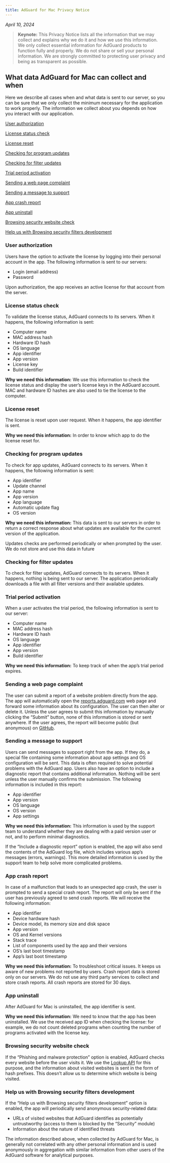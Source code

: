 ```yaml
---
title: AdGuard for Mac Privacy Notice
---
```

*April 10, 2024*

> **Keynote:** This Privacy Notice lists all the information that we may collect and explains why we do it and how we use this information. We only collect essential information for AdGuard products to function fully and properly. We do not share or sell your personal information. We are strongly committed to protecting user privacy and being as transparent as possible.

## What data AdGuard for Mac can collect and when
Here we describe all cases when and what data is sent to our server, so you can be sure that we only collect the minimum necessary for the application to work properly. The information we collect about you depends on how you interact with our application.

[User authorization](#user-authorization)

[License status check](#license-status-check)

[License reset](#license-reset)

[Checking for program updates](#checking-for-program-updates)

[Checking for filter updates](#checking-for-filter-updates)

[Trial period activation](#trial-period-activation)

[Sending a web page complaint](#sending-a-web-page-complaint)

[Sending a message to support](#sending-a-message-to-support)

[App crash report](#app-crash-report)

[App uninstall](#app-uninstall)

[Browsing security website check](#browsing-security-website-check)

[Help us with Browsing security filters development](#help-us-with-browsing-security-filters-development)

### User authorization

Users have the option to activate the license by logging into their personal account in the app. The following information is sent to our servers:

* Login (email address)
* Password

Upon authorization, the app receives an active license for that account from the server.

### License status check

To validate the license status, AdGuard connects to its servers. When it happens, the following information is sent:

* Computer name
* MAC address hash
* Hardware ID hash
* OS language
* App identifier
* App version
* License key
* Build identifier

**Why we need this information:** We use this information to check the license status and display the user’s license keys in the AdGuard account. MAC and hardware ID hashes are also used to tie the license to the computer.

### License reset

The license is reset upon user request. When it happens, the app identifier is sent.

**Why we need this information:** In order to know which app to do the license reset for.

### Checking for program updates

To check for app updates, AdGuard connects to its servers. When it happens, the following information is sent:

* App identifier
* Update channel
* App name
* App version
* App language
* Automatic update flag
* OS version

**Why we need this information:** This data is sent to our servers in order to return a correct response about what updates are available for the current version of the application.

Updates checks are performed periodically or when prompted by the user. We do not store and use this data in future

### Checking for filter updates

To check for filter updates, AdGuard connects to its servers. When it happens, nothing is being sent to our server. The application periodically downloads a file with all filter versions and their available updates.

### Trial period activation

When a user activates the trial period, the following information is sent to our server:

* Computer name
* MAC address hash
* Hardware ID hash
* OS language
* App identifier
* App version
* Build identifier

**Why we need this information:** To keep track of when the app’s trial period expires.

### Sending a web page complaint

The user can submit a report of a website problem directly from the app. The app will automatically open the [reports.adguard.com](https://reports.adguard.com/new_issue.html) web page and forward some information about its configuration. The user can then alter or delete it.
Unless the user agrees to submit this information by manually clicking the “Submit” button, none of this information is stored or sent anywhere. If the user agrees, the report will become public (but anonymous) on [GitHub](https://github.com/adguardteam/adguardfilters/issues).

### Sending a message to support

Users can send messages to support right from the app. If they do, a special file containing some information about app settings and OS configuration will be sent. This data is often required to solve potential problems with the AdGuard app. Users also have an option to include a diagnostic report that contains additional information. Nothing will be sent unless the user manually confirms the submission.
The following information is included in this report:

* App identifier
* App version
* OS language
* OS version
* App settings

**Why we need this information:** This information is used by the support team to understand whether they are dealing with a paid version user or not, and to perform minimal diagnostics.

If the “Include a diagnostic report” option is enabled, the app will also send the contents of the AdGuard log file, which includes various app’s messages (errors, warnings). This more detailed information is used by the support team to help solve more complicated problems.

### App crash report

In case of a malfunction that leads to an unexpected app crash, the user is prompted to send a special crash report. The report will only be sent if the user has previously agreed to send crash reports. We will receive the following information:

* App identifier
* Device hardware hash
* Device model, its memory size and disk space
* App version
* OS and Kernel versions
* Stack trace
* List of components used by the app and their versions
* OS’s last boot timestamp
* App’s last boot timestamp

**Why we need this information:** To troubleshoot critical issues.  It keeps us aware of new problems not reported by users.
Crash report data is stored only on our servers. We do not use any third party services to collect and store crash reports. All crash reports are stored for 30 days.

### App uninstall

After AdGuard for Mac is uninstalled, the app identifier is sent.

**Why we need this information:** We need to know that the app has been uninstalled. We use the received app ID when checking the license: for example, we do not count deleted programs when counting the number of programs activated with the license key.

### Browsing security website check

If the “Phishing and malware protection” option is enabled, AdGuard checks every website before the user visits it. We use the [Lookup API](https://adguard.com/kb/general/browsing-security/) for this purpose, and the information about visited websites is sent in the form of hash prefixes. This doesn’t allow us to determine which website is being visited.

### Help us with Browsing security filters development

If the “Help us with Browsing security filters development” option is enabled, the app will periodically send anonymous security-related data:

* URLs of visited websites that AdGuard identifies as potentially untrustworthy (access to them is blocked by the “Security” module)
* Information about the nature of identified threats

The information described above, when collected by AdGuard for Mac, is generally not correlated with any other personal information and is used anonymously in aggregation with similar information from other users of the AdGuard software for analytical purposes.
